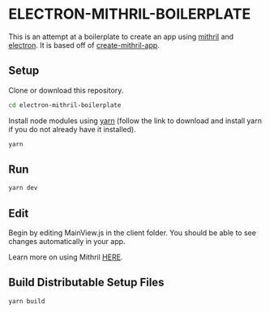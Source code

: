 # ELECTRON-MITHRIL-BOILERPLATE
This is an attempt at a boilerplate to create an app using [mithril](https://mithril.js.org/) and [electron](https://www.electronjs.org/). It is based off of [create-mithril-app](https://www.npmjs.com/package/create-mithril-app).

## Setup
Clone or download this repository.

```bash
cd electron-mithril-boilerplate
```

Install node modules using [yarn](https://classic.yarnpkg.com/en/docs/install#windows-stable) (follow the link to download and install yarn if you do not already have it installed).

```bash
yarn
```

## Run
```bash
yarn dev
```

## Edit
Begin by editing MainView.js in the client folder. You should be able to see changes automatically in your app.

Learn more on using Mithril [HERE](https://scrimba.com/playlist/playlist-34).

## Build Distributable Setup Files
```bash
yarn build
```
